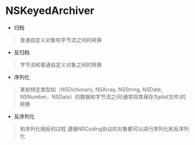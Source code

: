 # NSKeyedArchiver
- 归档
> 普通自定义对象和字节流之间的转换
- 反归档
> 字节流和普通自定义对象之间的转换
- 序列化
> 某些特定类型如（NSDictionary, NSArray, NSString, NSDate, NSNumber，NSData）的数据和字节流之间(通常将其保存为plist文件)的转换
- 反序列化
> 和序列化相反的过程
遵循NSCoding协议的对象都可以进行序列化和反序列化
